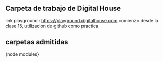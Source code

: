 ## Carpeta de trabajo de Digital House 

link playground : https://playground.digitalhouse.com
comienzo desde la clase 15, utilizacion de github como practica

## carpetas admitidas

{node modules}
